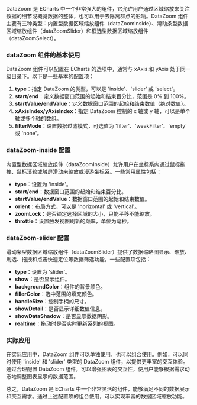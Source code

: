 DataZoom 是 ECharts 中一个非常强大的组件，它允许用户通过区域缩放来关注数据的细节或概览数据的整体，也可以用于去除离群点的影响。DataZoom 组件主要有三种类型：内置型数据区域缩放组件（dataZoomInside）、滑动条型数据区域缩放组件（dataZoomSlider）和框选型数据区域缩放组件（dataZoomSelect）。

### dataZoom 组件的基本使用

DataZoom 组件可以配置在 ECharts 的选项中，通常与 xAxis 和 yAxis 处于同一级目录下。以下是一些基本的配置项：

1. **type**：指定 DataZoom 的类型，可以是 'inside'、'slider' 或 'select'。
2. **start/end**：定义数据窗口范围的起始和结束百分比，范围是 0% 到 100%。
3. **startValue/endValue**：定义数据窗口范围的起始和结束数值（绝对数值）。
4. **xAxisIndex/yAxisIndex**：指定 DataZoom 控制的 x 轴或 y 轴，可以是单个轴或多个轴的数组。
5. **filterMode**：设置数据过滤模式，可选值为 'filter'、'weakFilter'、'empty' 或 'none'。

### dataZoom-inside 配置

内置型数据区域缩放组件（dataZoomInside）允许用户在坐标系内通过鼠标拖拽、鼠标滚轮或触屏滑动来缩放或漫游坐标系。一些常用属性包括：

- **type**：设置为 'inside'。
- **start/end**：数据窗口范围的起始和结束百分比。
- **startValue/endValue**：数据窗口范围的起始和结束数值。
- **orient**：布局方式，可以是 'horizontal' 或 'vertical'。
- **zoomLock**：是否锁定选择区域的大小，只能平移不能缩放。
- **throttle**：设置触发视图刷新的频率，单位为毫秒。

### dataZoom-slider 配置

滑动条型数据区域缩放组件（dataZoomSlider）提供了数据缩略图显示、缩放、刷选、拖拽和点击快速定位等数据筛选功能。一些配置项包括：

- **type**：设置为 'slider'。
- **show**：是否显示组件。
- **backgroundColor**：组件的背景颜色。
- **fillerColor**：选中范围的填充颜色。
- **handleSize**：控制手柄的尺寸。
- **showDetail**：是否显示详细数值信息。
- **showDataShadow**：是否显示数据阴影。
- **realtime**：拖动时是否实时更新系列的视图。

### 实际应用

在实际应用中，DataZoom 组件可以单独使用，也可以组合使用。例如，可以同时使用 'inside' 和 'slider' 类型的 DataZoom 组件，以提供更丰富的交互体验。通过合理配置 DataZoom 组件，可以增强图表的交互性，使用户能够根据需求动态地调整图表显示的数据范围。

总之，DataZoom 是 ECharts 中一个非常灵活的组件，能够满足不同的数据展示和交互需求。通过上述配置项的组合使用，可以实现丰富的数据区域缩放功能。
